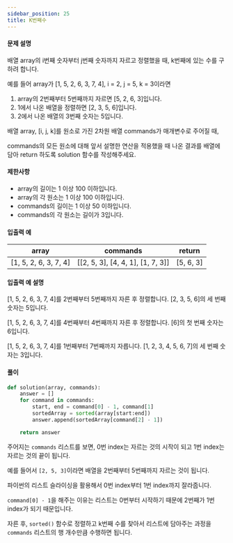 ```yaml
---
sidebar_position: 25
title: K번째수
---
```


#### 문제 설명

배열 array의 i번째 숫자부터 j번째 숫자까지 자르고 정렬했을 때, k번째에 있는 수를 구하려 합니다.

예를 들어 array가 [1, 5, 2, 6, 3, 7, 4], i = 2, j = 5, k = 3이라면

1. array의 2번째부터 5번째까지 자르면 [5, 2, 6, 3]입니다.
2. 1에서 나온 배열을 정렬하면 [2, 3, 5, 6]입니다.
3. 2에서 나온 배열의 3번째 숫자는 5입니다.

배열 array, [i, j, k]를 원소로 가진 2차원 배열 commands가 매개변수로 주어질 때,

commands의 모든 원소에 대해 앞서 설명한 연산을 적용했을 때 나온 결과를 배열에 담아 return 하도록 solution 함수를 작성해주세요.

#### 제한사항

- array의 길이는 1 이상 100 이하입니다.
- array의 각 원소는 1 이상 100 이하입니다.
- commands의 길이는 1 이상 50 이하입니다.
- commands의 각 원소는 길이가 3입니다.

#### 입출력 예

| array                 | commands                          | return    |
| --------------------- | --------------------------------- | --------- |
| [1, 5, 2, 6, 3, 7, 4] | [[2, 5, 3], [4, 4, 1], [1, 7, 3]] | [5, 6, 3] |

#### 입출력 예 설명

[1, 5, 2, 6, 3, 7, 4]를 2번째부터 5번째까지 자른 후 정렬합니다. [2, 3, 5, 6]의 세 번째 숫자는 5입니다.

[1, 5, 2, 6, 3, 7, 4]를 4번째부터 4번째까지 자른 후 정렬합니다. [6]의 첫 번째 숫자는 6입니다.

[1, 5, 2, 6, 3, 7, 4]를 1번째부터 7번째까지 자릅니다. [1, 2, 3, 4, 5, 6, 7]의 세 번째 숫자는 3입니다.

#### 풀이

```python title='첫 번째 풀이' showLineNumbers
def solution(array, commands):
    answer = []
    for command in commands:
        start, end = command[0] - 1, command[1]
        sortedArray = sorted(array[start:end])
        answer.append(sortedArray[command[2] - 1])

    return answer
```

주어지는 `commands` 리스트를 보면,
0번 index는 자르는 것의 시작이 되고 1번 index는 자르는 것의 끝이 됩니다.

예를 들어서 `[2, 5, 3]`이라면 배열을 2번째부터 5번째까지 자르는 것이 됩니다.

파이썬의 리스트 슬라이싱을 활용해서 0번 index부터 1번 index까지 잘라줍니다.

`command[0] - 1`을 해주는 이유는 리스트는 0번부터 시작하기 때문에 2번째가 1번 index가 되기 때문입니다.

자른 후, `sorted()` 함수로 정렬하고 k번째 수를 찾아서 리스트에 담아주는 과정을 `commands` 리스트의 행 개수만큼 수행하면 됩니다.
